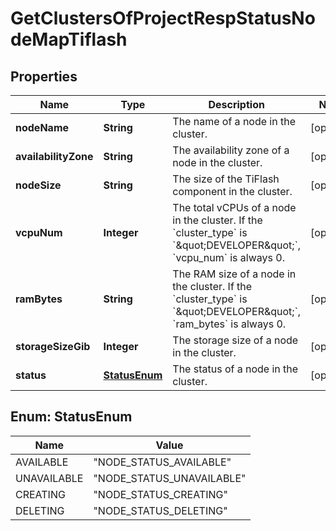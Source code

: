 
# GetClustersOfProjectRespStatusNodeMapTiflash

## Properties
Name | Type | Description | Notes
------------ | ------------- | ------------- | -------------
**nodeName** | **String** | The name of a node in the cluster. |  [optional]
**availabilityZone** | **String** | The availability zone of a node in the cluster. |  [optional]
**nodeSize** | **String** | The size of the TiFlash component in the cluster. |  [optional]
**vcpuNum** | **Integer** | The total vCPUs of a node in the cluster. If the &#x60;cluster_type&#x60; is &#x60;\&quot;DEVELOPER\&quot;&#x60;, &#x60;vcpu_num&#x60; is always 0. |  [optional]
**ramBytes** | **String** | The RAM size of a node in the cluster. If the &#x60;cluster_type&#x60; is &#x60;\&quot;DEVELOPER\&quot;&#x60;, &#x60;ram_bytes&#x60; is always 0. |  [optional]
**storageSizeGib** | **Integer** | The storage size of a node in the cluster. |  [optional]
**status** | [**StatusEnum**](#StatusEnum) | The status of a node in the cluster. |  [optional]


<a name="StatusEnum"></a>
## Enum: StatusEnum
Name | Value
---- | -----
AVAILABLE | &quot;NODE_STATUS_AVAILABLE&quot;
UNAVAILABLE | &quot;NODE_STATUS_UNAVAILABLE&quot;
CREATING | &quot;NODE_STATUS_CREATING&quot;
DELETING | &quot;NODE_STATUS_DELETING&quot;



